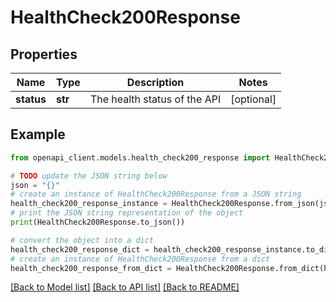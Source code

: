# HealthCheck200Response


## Properties

Name | Type | Description | Notes
------------ | ------------- | ------------- | -------------
**status** | **str** | The health status of the API | [optional] 

## Example

```python
from openapi_client.models.health_check200_response import HealthCheck200Response

# TODO update the JSON string below
json = "{}"
# create an instance of HealthCheck200Response from a JSON string
health_check200_response_instance = HealthCheck200Response.from_json(json)
# print the JSON string representation of the object
print(HealthCheck200Response.to_json())

# convert the object into a dict
health_check200_response_dict = health_check200_response_instance.to_dict()
# create an instance of HealthCheck200Response from a dict
health_check200_response_from_dict = HealthCheck200Response.from_dict(health_check200_response_dict)
```
[[Back to Model list]](../README.md#documentation-for-models) [[Back to API list]](../README.md#documentation-for-api-endpoints) [[Back to README]](../README.md)


